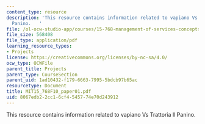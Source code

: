 ```yaml
---
content_type: resource
description: 'This resource contains information related to vapiano Vs Trattoria Il
  Panino.   '
file: /ol-ocw-studio-app/courses/15-768-management-of-services-concepts-design-and-delivery-fall-2010/8067edb22cc16cf4545774e70d243912_MIT15_768F10_paper01.pdf
file_size: 568408
file_type: application/pdf
learning_resource_types:
- Projects
license: https://creativecommons.org/licenses/by-nc-sa/4.0/
ocw_type: OCWFile
parent_title: Projects
parent_type: CourseSection
parent_uid: 1ad10432-f179-6663-7995-5bdcb97b65ac
resourcetype: Document
title: MIT15_768F10_paper01.pdf
uid: 8067edb2-2cc1-6cf4-5457-74e70d243912
---
```

This resource contains information related to vapiano Vs Trattoria Il Panino.   